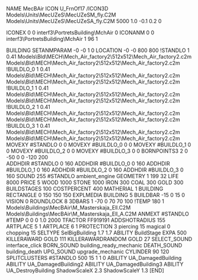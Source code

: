 NAME MecBAir
ICON U_FrnOf17
/ICON3D Models\Units\MecUZeS\MecUZeSM_fly.C2M Models\Units\MecUZeS\MecUZeSA_fly.C2M 5000 1.0 -0.1 0.2 0 

ICONEX 0 0 interf3\PortretsBuilding\MchAir 0
ICONANM 0 0 interf3\PortretsBuilding\MchAir 1 96 1

BUILDING
SETANMPARAM -0 -0 1 0
LOCATION -0 -0 800 800
!STANDLO      1 0.41 Models\Bld\MECH\Mech_Air_factory2\512x512\Mech_Air_factory2.c2m Models\Bld\MECH\Mech_Air_factory2\512x512\Mech_Air_factory2.c2m
!BUILDLO_0    1 0.41 Models\Bld\MECH\Mech_Air_factory2\512x512\Mech_Air_factory2.c2m Models\Bld\MECH\Mech_Air_factory2\512x512\Mech_Air_factory2.c2m
!BUILDLO_1    1 0.41 Models\Bld\MECH\Mech_Air_factory2\512x512\Mech_Air_factory2.c2m Models\Bld\MECH\Mech_Air_factory2\512x512\Mech_Air_factory2.c2m
!BUILDLO_2    1 0.41 Models\Bld\MECH\Mech_Air_factory2\512x512\Mech_Air_factory2.c2m Models\Bld\MECH\Mech_Air_factory2\512x512\Mech_Air_factory2.c2m
!BUILDLO_3    1 0.41 Models\Bld\MECH\Mech_Air_factory2\512x512\Mech_Air_factory2.c2m Models\Bld\MECH\Mech_Air_factory2\512x512\Mech_Air_factory2.c2m
MOVEXY #STANDLO   0 0
MOVEXY #BUILDLO_0 0 0
MOVEXY #BUILDLO_1 0 0
MOVEXY #BUILDLO_2 0 0
MOVEXY #BUILDLO_3 0 0
BORNPOINTS3 2 0 -50 0 0 -120 200  
ADDHDIR #STANDLO 0 160
ADDHDIR #BUILDLO_0 0 160
ADDHDIR #BUILDLO_1 0 160
ADDHDIR #BUILDLO_2 0 160
ADDHDIR #BUILDLO_3 0 160
SOUND 255 #STANDLO ambient_engine
GEOMETRY 1 199 32
LIFE     8000
PRICE 5 WOOD 1000 STONE 1000 IRON 300 COAL 300 GOLD 300
BUILDSTAGES 100
COSTPERCENT 400
MATHERIAL 1 BUILDING                 
RECTANGLE    0 150 150 150
EXPLMEDIA BUILDING 5
BUILDBAR -15 0 15 0
VISION 0
ROUNDLOCK 8
3DBARS 1 -70 0 70 70 100
!TEMP 180 1 Models\Buildings\MecBAir\M_Masterskaja_Ell.C2M Models\Buildings\MecBAir\M_Masterskaja_Ell_A.C2M
ANMEXT #STANDLO #TEMP 0 0 0 1.0 2000
TFACTOR FF919191
ADDSHOTRADIUS 155
ARTPLACE 5 1
ARTPLACE 6 1
PROTECTION 3 piercing 15 magical 0 chopping 15
SELTYPE SelBigBuilding 1.7 1.7
ABILITY BuildStage
EXPA 500
KILLERAWARD             GOLD 111
KILLERAWARDRANDOM       GOLD 27
SELECT_SOUND interface_click
BORN_SOUND building_ready_mechanic
DEATH_SOUND building_death
UPG_SOUND upgrade_mechanic
CYLINDER 90 120
SPLITCLUSTERS #STANDLO 500 15 1 1 0
ABILITY UA_DamagedBuilding
ABILITY UA_DamagedBuilding2
ABILITY UA_DamagedBuilding3
ABILITY UA_DestroyBuilding
ShadowScaleX 2.3
ShadowScaleY 1.3
[END]
